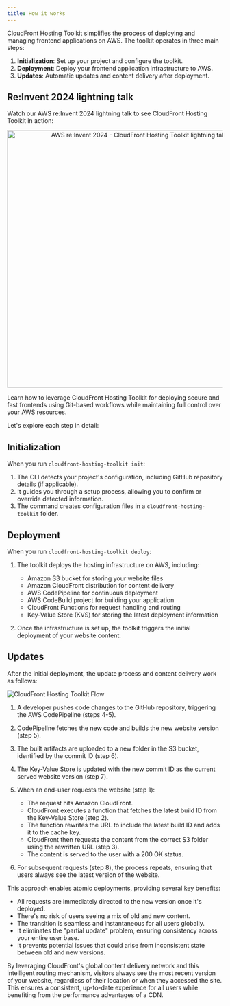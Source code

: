 ```yaml
---
title: How it works
---
```


CloudFront Hosting Toolkit simplifies the process of deploying and managing frontend applications on AWS. The toolkit operates in three main steps:

1. **Initialization**: Set up your project and configure the toolkit.
2. **Deployment**: Deploy your frontend application infrastructure to AWS.
3. **Updates**: Automatic updates and content delivery after deployment.

## Re:Invent 2024 lightning talk

Watch our AWS re:Invent 2024 lightning talk to see CloudFront Hosting Toolkit in action:

<p align="center">
  <a href="https://www.youtube.com/watch?v=pmWhspx4ppw">
    <img src="https://img.youtube.com/vi/pmWhspx4ppw/maxresdefault.jpg" alt="AWS re:Invent 2024 - CloudFront Hosting Toolkit lightning talk" width="600"/>
  </a>
</p>

Learn how to leverage CloudFront Hosting Toolkit for deploying secure and fast frontends using Git-based workflows while maintaining full control over your AWS resources.

Let's explore each step in detail:

## Initialization

When you run `cloudfront-hosting-toolkit init`:

1. The CLI detects your project's configuration, including GitHub repository details (if applicable).
2. It guides you through a setup process, allowing you to confirm or override detected information.
3. The command creates configuration files in a `cloudfront-hosting-toolkit` folder.

## Deployment

When you run `cloudfront-hosting-toolkit deploy`:

1. The toolkit deploys the hosting infrastructure on AWS, including:
   - Amazon S3 bucket for storing your website files
   - Amazon CloudFront distribution for content delivery
   - AWS CodePipeline for continuous deployment
   - AWS CodeBuild project for building your application
   - CloudFront Functions for request handling and routing
   - Key-Value Store (KVS) for storing the latest deployment information

2. Once the infrastructure is set up, the toolkit triggers the initial deployment of your website content.

## Updates

After the initial deployment, the update process and content delivery work as follows:

<img src="/cloudfront-hosting-toolkit/img/flow.png" alt="CloudFront Hosting Toolkit Flow">


1. A developer pushes code changes to the GitHub repository, triggering the AWS CodePipeline (steps 4-5).

2. CodePipeline fetches the new code and builds the new website version (step 5).

3. The built artifacts are uploaded to a new folder in the S3 bucket, identified by the commit ID (step 6).

4. The Key-Value Store is updated with the new commit ID as the current served website version (step 7).

5. When an end-user requests the website (step 1):
   - The request hits Amazon CloudFront.
   - CloudFront executes a function that fetches the latest build ID from the Key-Value Store (step 2).
   - The function rewrites the URL to include the latest build ID and adds it to the cache key.
   - CloudFront then requests the content from the correct S3 folder using the rewritten URL (step 3).
   - The content is served to the user with a 200 OK status.

6. For subsequent requests (step 8), the process repeats, ensuring that users always see the latest version of the website.

This approach enables atomic deployments, providing several key benefits:

- All requests are immediately directed to the new version once it's deployed.
- There's no risk of users seeing a mix of old and new content.
- The transition is seamless and instantaneous for all users globally.
- It eliminates the "partial update" problem, ensuring consistency across your entire user base.
- It prevents potential issues that could arise from inconsistent state between old and new versions.

By leveraging CloudFront's global content delivery network and this intelligent routing mechanism, visitors always see the most recent version of your website, regardless of their location or when they accessed the site. This ensures a consistent, up-to-date experience for all users while benefiting from the performance advantages of a CDN.